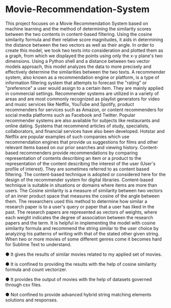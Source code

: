 # Movie-Recommendation-System
This project focuses on a Movie Recommendation System based on
machine learning and the method of determining the similarity scores between the two
contents in content-based filtering. Using the cosine similarity formula and their relative
score magnitudes, it aids in determining the distance between the two vectors as well as
their angle. In order to create this model, we took two texts into consideration and plotted
them as a graph, from which we displayed the points using only the x-y plane's two
dimensions.
Using a Python shell and a distance between two vector models approach, this model
analyzes the data to more precisely and effectively determine the similarities between the
two texts.
A recommender system, also known as a recommendation engine or
platform, is a type of information filtering system that attempts to forecast the "rating" or
"preference" a user would assign to a certain item. They are mainly applied in commercial
settings. Recommender systems are utilized in a variety of areas and are
most commonly recognized as playlist generators for video and music services
like Netflix, YouTube and Spotify, product recommenders for services such as Amazon, or
content recommenders for social media platforms such as Facebook and Twitter.
Popular recommender systems are also available for subjects like restaurants and online
dating. Systems that recommend articles of study, specialists, collaborators, and financial
services have also been developed.
Hotstar and Netflix are popular examples of such companies which use recommendation
engines that provide us suggestions for films and other relevant items based on our prior
searches and viewing history.
Content-based recommenders provide recommendations by comparing representation of
contents describing an item or a product to the representation of the content describing the
interest of the user (User's profile of interest). They are sometimes referred to as content
based filtering. The content-based technique is adopted or considered here for the design of
the recommender system for digital libraries. Content-based technique is suitable in
situations or domains where items are more than users. The Cosine similarity is a measure
of similarity between two vectors of an inner product space that measures the cosine of the
angle between them. The researchers used this method to determine how similar a research
paper is to a user's query or paper that a user has liked in the past. The research papers are
represented as vectors of weights, where each weight indicates the degree of association
between the research papers and the term. It is helpful in implementing the model with
cosine similarity formula and recommend the string similar to the user choice by analyzing
his patterns of writing with that of the stated other given string. When two or more movies of
some different genres come it becomes hard for Sublime Text to understand.

● It gives the results of similar movies related to my applied set of movies.

● It is confined to providing the results with the help of cosine similarity formula and
count vectorizer.

● It provides the output of movies with the help of datasets governed through csv files.

● Not confined to provide advanced hybrid string matching elements solutions and
responses.
